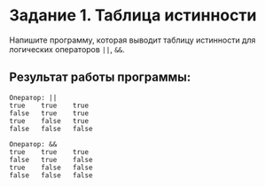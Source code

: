 # Задание 1. Таблица истинности

Напишите программу, которая выводит таблицу истинности для логических операторов `||`, `&&`.

## Результат работы программы:

```
Оператор: ||
true    true    true
false   true    true
true    false   true
false   false   false

Оператор: &&
true    true    true
false   true    false
true    false   false
false   false   false

